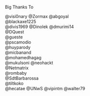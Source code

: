 Big Thanks To

@visi0nary
@Zormax
@abgoyal  
@blackaxe1225  
@divis1969 
@Dinolek 
@dmurimi14  
@DQuest  
@gueste  
@pscamodio  
@huyparody  
@micbanand  
@mohamedhagag  
@mukulsoni 
@neohackt  
@Netmatrix  
@rombaby  
@SdtBarbarossa  
@tiltkoko  
@hecatae 
@UNwS 
@vipintm
@walter79

